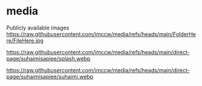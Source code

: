 # media

Publicly available images https://raw.githubusercontent.com/imccw/media/refs/heads/main/FolderHere/FileHere.jpg


https://raw.githubusercontent.com/imccw/media/refs/heads/main/direct-page/suhaimisapiee/splash.webp


https://raw.githubusercontent.com/imccw/media/refs/heads/main/direct-page/suhaimisapiee/suhaimi.webp